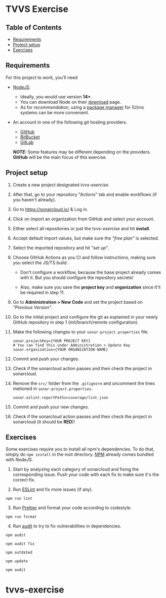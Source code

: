 # TVVS Exercise

## Table of Contents

- [Requirements](#requirements)
- [Project setup](#project-setup)
- [Exercises](#exercises)

## Requirements

For this project to work, you'll need

- [NodeJS](https://nodejs.org/).

  - Ideally, you would use version **14+**.
  - You can download Node on their [download](https://nodejs.org/en/download/)
    page.
  - As for _recommendation_, using a
    [package manager](https://nodejs.org/en/download/package-manager/) for
    (U)nix systems can be more convenient.

- An account in one of the following git hosting providers.

  - [GitHub](https://github.com/)
  - [BitBucket](https://bitbucket.com/)
  - [GitLab](https://gitlab.com/)

  _**NOTE:**_ Some features may be different depending on the providers.
  **GitHub** will be the main focus of this exercise.

## Project setup

1. Create a new project designated _tvvs-exercise_.

2. After that, go to your repository "Actions" tab and enable workflows (if you
   haven't already).

3. Go to https://sonarcloud.io/ & Log in.

4. Click on import an organization from GitHub and select your account.

5. Either select all repositories or just the _tvvs-exercise_ and hit
   **install**.

6. Accept default import values, but make sure the _"free plan"_ is selected.

7. Select the imported repository and hit _"set up"_.

8. Choose GitHub Actions as you CI and follow instructions, making sure you
   select the JS/TS build.

   - Don't configure a workflow, because the base project already comes with it.
     But you should configure the repository secrets!

   - Also, make sure you save the **project key** and **organization** since
     it'll be required in step 11.

9. Go to **Administration > New Code** and set the project based on _"Previous
   Version"_.

10. Go to the initial project and configure the git as explained in your newly
    GitHub repository in step 1 (init/branch/remote configuration).

11. Make the following changes to your `sonar-project.properties` file.

    ```
    sonar.projectKey={YOUR PROJECT KEY}
    # You can find this under Administration > Update Key
    sonar.organization={YOUR ORGANIZATION NAME}
    ```

12. Commit and push your changes.

13. Check if the sonarcloud action passes and then check the project in
    sonarcloud.

14. Remove the `src/` folder from the `.gitignore` and uncomment the lines
    metioned in `sonar-project.properties`.

    ```
    sonar.eslint.reportPaths=coverage/lint.json
    ```

15. Commit and push your new changes.

16. Check if the sonarcloud action passes and then check the project in
    sonarcloud (it should be **RED**)!

## Exercises

Some exercises require you to install all npm's dependencies. To do that, simply
do `npm install` in the root directory. [NPM](https://www.npmjs.com/) already
comes bundled with NodeJS.

1. Start by analyzing each category of sonarcloud and fixing the corresponding
   issue. Push your code with each fix to make sure it's the correct fix.

2. Run [ESLint](https://eslint.org/) and fix more issues (if any).

```
npm run lint
```

3. Run [Prettier](https://prettier.io/) and format your code according to
   codestyle.

```
npm run format
```

4. Run [audit](https://docs.npmjs.com/cli/v8/commands/npm-audit) to try to fix
   vulnerabilities in dependencies.

```
npm audit
```

```
npm audit fix
```

```
npm outdated
```

```
npm update
```

```
npm audit
```
# tvvs-exercise
